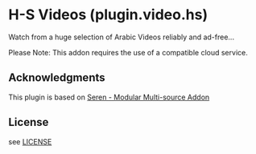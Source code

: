 # H-S Videos (plugin.video.hs)

Watch from a huge selection of Arabic Videos reliably and ad-free... 

Please Note: This addon requires the use of a compatible cloud service.
		
## Acknowledgments

This plugin is based on [Seren - Modular Multi-source Addon](https://github.com/nixgates/plugin.video.seren)

## License

see [LICENSE](LICENSE.md)